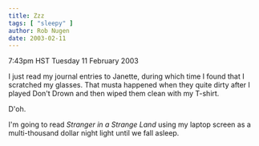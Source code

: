 ```yaml
---
title: Zzz
tags: [ "sleepy" ]
author: Rob Nugen
date: 2003-02-11
---
```


<p class=date>7:43pm HST Tuesday 11 February 2003</p>

<p>I just read my journal entries to Janette, during which time I
found that I scratched my glasses.  That musta happened when they
quite dirty after I played Don't Drown and then wiped them clean with
my T-shirt.</p>

<p>D'oh.</p>

<p>I'm going to read <em>Stranger in a Strange Land</em> using my
laptop screen as a multi-thousand dollar night light until we fall
asleep.</p>
